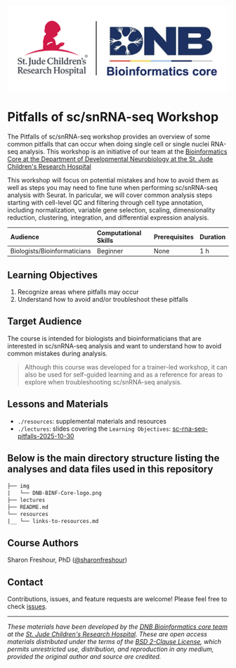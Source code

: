 <p align="center">
  <img src="img/DNB-BINF-Core-logo.png" alt="DNB-BINF-Core-logo" width="560px" />
</p>



# Pitfalls of sc/snRNA-seq Workshop

The Pitfalls of sc/snRNA-seq workshop provides an overview of some common pitfalls that can occur when doing single cell or single nuclei RNA-seq analysis. This workshop is an initiative of our team at the [Bioinformatics Core at the Department of Developmental Neurobiology at the St. Jude Children's Research Hospital](https://www.stjude.org/research/departments/developmental-neurobiology/shared-resources/bioinformatic-core.html)

This workshop will focus on potential mistakes and how to avoid them as well as steps you may need to fine tune when performing sc/snRNA-seq analysis with Seurat. In paricular, we will cover common analysis steps starting with cell-level QC and filtering through cell type annotation, including normalization, variable gene selection, scaling, dimensionality reduction, clustering, integration, and differential expression analysis.



| Audience | Computational Skills | Prerequisites | Duration |
:----------|:----------|:----------|:----------|
| Biologists/Bioinformaticians | Beginner | None | 1 h|


## Learning Objectives

1. Recognize areas where pitfalls may occur
2. Understand how to avoid and/or troubleshoot these pitfalls


## Target Audience

The course is intended for biologists and bioinformaticians that are interested in sc/snRNA-seq analysis and want to understand how to avoid common mistakes during analysis. 


> Although this course was developed for a trainer-led workshop, it can also be used for self-guided learning and as a reference for areas to explore when troubleshooting sc/snRNA-seq analysis.


## Lessons and Materials 

* `./resources`: supplemental materials and resources
* `./lectures`: slides covering the `Learning Objectives`: [sc-rna-seq-pitfalls-2025-10-30](https://github.com/stjude-dnb-binfcore/trainings/tree/main/courses/sc-rna-seq-pitfalls/lectures)

 
## Below is the main directory structure listing the analyses and data files used in this repository

```
├── img
|   └── DNB-BINF-Core-logo.png
├── lectures
├── README.md
└── resources
|__ └── links-to-resources.md
```

## Course Authors

Sharon Freshour, PhD ([@sharonfreshour](https://github.com/sharonfreshour))

## Contact

Contributions, issues, and feature requests are welcome! Please feel free to check [issues](https://github.com/stjude-dnb-binfcore/trainings/issues).

---

*These materials have been developed by the [DNB Bioinformatics core team](https://www.stjude.org/research/departments/developmental-neurobiology/shared-resources/bioinformatic-core.html) at the [St. Jude Children's Research Hospital](https://www.stjude.org/). These are open access materials distributed under the terms of the [BSD 2-Clause License](https://opensource.org/license/bsd-2-clause), which permits unrestricted use, distribution, and reproduction in any medium, provided the original author and source are credited.*